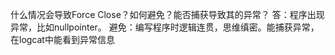 什么情况会导致Force Close？如何避免？能否捕获导致其的异常？
答：程序出现异常，比如nullpointer。
避免：编写程序时逻辑连贯，思维缜密。能捕获异常，在logcat中能看到异常信息
